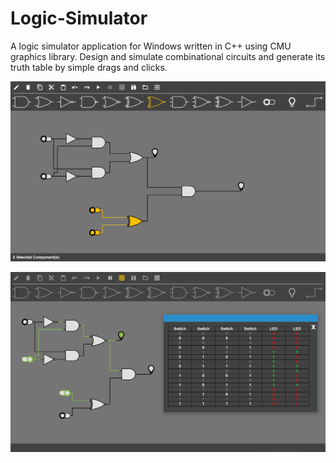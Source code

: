 # Logic-Simulator
A logic simulator application for Windows written in C++ using CMU graphics library.
Design and simulate combinational circuits and generate its truth table by simple drags and clicks.


![alt text](https://raw.githubusercontent.com/OmarBazaraa/Logic-Simulator/master/Logic%20Sim%201.png)

![alt text](https://raw.githubusercontent.com/OmarBazaraa/Logic-Simulator/master/Logic%20Sim%202.png)
